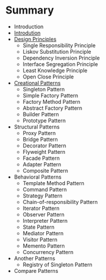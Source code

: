 # Summary

* Introduction
* [Introdution](README.md)
* [Design Principles](design_principles/design_principles.md)
   * Single Responsibility Principle
   * Liskov Substitution Principle
   * Dependency Inversion Principle
   * Interface Segregation Principle
   * Least Knowledge Principle
   * Open Close Principle
* [Creational Patterns](creational_patterns/creational_patterns.md)
   * Singleton Pattern
   * Simple Factory Pattern
   * Factory Method Pattern
   * Abstract Factory Pattern
   * Builder Pattern
   * Prototype Pattern
* Structural Patterns
   * Proxy Pattern
   * Bridge Pattern
   * Decorator Pattern
   * Flyweight Pattern
   * Facade Pattern
   * Adapter Pattern
   * Composite Pattern
* Behavioral Patterns
   * Template Method Pattern
   * Command Pattern
   * Strategy Pattern
   * Chain-of-responsibility Pattern
   * Iterator Pattern
   * Observer Pattern
   * Interpreter Pattern
   * State Pattern
   * Mediator Pattern
   * Visitor Pattern
   * Memento Pattern
   * Concurrency Pattern
* Another Patterns
   * Registry of Singleton Pattern
* Compare Patterns

